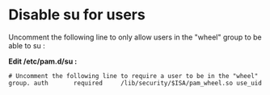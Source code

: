# Disable su for users

Uncomment the following line to only allow users in the "wheel" group to be able to su :

**Edit /etc/pam.d/su :**

`# Uncomment the following line to require a user to be in the "wheel" group.
auth       required     /lib/security/$ISA/pam_wheel.so use_uid`
